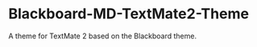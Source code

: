 Blackboard-MD-TextMate2-Theme
=============================

A theme for TextMate 2 based on the Blackboard theme. 